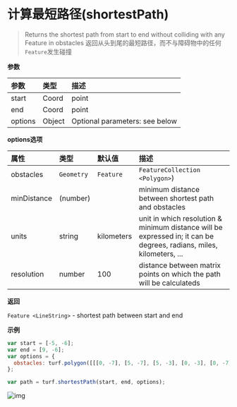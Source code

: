 # 计算最短路径(shortestPath)

> Returns the shortest path from start to end without colliding with any Feature in obstacles
> 返回从头到尾的最短路径，而不与障碍物中的任何`Feature`发生碰撞

**参数**

| 参数    | 类型   | 描述                           |
| :------ | :----- | :----------------------------- |
| start   | Coord  | point                          |
| end     | Coord  | point                          |
| options | Object | Optional parameters: see below |

**options选项**

| 属性        | 类型                                                | 默认值     | 描述                                                         |
| :---------- | :-------------------------------------------------- | :--------- | :----------------------------------------------------------- |
| obstacles   | `Geometry`|`Feature`|`FeatureCollection <Polygon>`) |            | areas which path cannot travel                               |
| minDistance | (number)                                            |            | minimum distance between shortest path and obstacles         |
| units       | string                                              | kilometers | unit in which resolution & minimum distance will be expressed in; it can be degrees, radians, miles, kilometers, ... |
| resolution  | number                                              | 100        | distance between matrix points on which the path will be calculateds |

**返回**

`Feature <LineString>` - shortest path between start and end

**示例**

```js
var start = [-5, -6];
var end = [9, -6];
var options = {
  obstacles: turf.polygon([[[0, -7], [5, -7], [5, -3], [0, -3], [0, -7]]])
};

var path = turf.shortestPath(start, end, options);
```

![img](https://pzy-images.oss-cn-hangzhou.aliyuncs.com/img/shortestPath.e64f233c.webp)